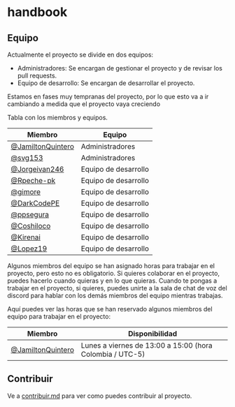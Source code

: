 # handbook

## Equipo

Actualmente el proyecto se divide en dos equipos:

- Administradores: Se encargan de gestionar el proyecto y de revisar los pull requests.
- Equipo de desarrollo: Se encargan de desarrollar el proyecto.

Estamos en fases muy tempranas del proyecto, por lo que esto va a ir cambiando a medida que el proyecto vaya creciendo

Tabla con los miembros y equipos.

| Miembro | Equipo |
| ------- | ------ |
| [@JamiltonQuintero] | Administradores |
| [@svg153] | Administradores |
| [@Jorgeivan246] | Equipo de desarrollo |
| [@Rpeche-pk] | Equipo de desarrollo |
| [@gimore] | Equipo de desarrollo |
| [@DarkCodePE] | Equipo de desarrollo |
| [@ppsegura] | Equipo de desarrollo |
| [@Coshiloco] | Equipo de desarrollo |
| [@Kirenai] | Equipo de desarrollo |
| [@Lopez19] | Equipo de desarrollo |

Algunos miembros del equipo se han asignado horas para trabajar en el proyecto, pero esto no es obligatorio. Si quieres colaborar en el proyecto, puedes hacerlo cuando quieras y en lo que quieras. Cuando te pongas a trabajar en el proyecto, si quieres, puedes unirte a la sala de chat de voz del discord para hablar con los demás miembros del equipo mientras trabajas.

Aquí puedes ver las horas que se han reservado algunos miembros del equipo para trabajar en el proyecto:

| Miembro | Disponibilidad |
| ------- | ----- |
| [@JamiltonQuintero] | Lunes a viernes de 13:00 a 15:00 (hora Colombia / UTC-5) |

<!-- Links -->
[@JamiltonQuintero]: <https://github.com/JamiltonQuintero>
[@svg153]: <https://github.com/svg153>
[@Jorgeivan246]: <https://github.com/Jorgeivan246>
[@Rpeche-pk]: <https://github.com/Rpeche-pk>
[@gimore]: <https://github.com/gimore>
[@DarkCodePE]: <https://github.com/DarkCodePE>
[@ppsegura]: <https://github.com/ppsegura>
[@Coshiloco]: <https://github.com/Coshiloco>
[@Kirenai]: <https://github.com/Kirenai>
[@Lopez19]: <https://github.com/Lopez19>

## Contribuir

Ve a [contribuir.md](contribuir.md) para ver como puedes contribuir al proyecto.
